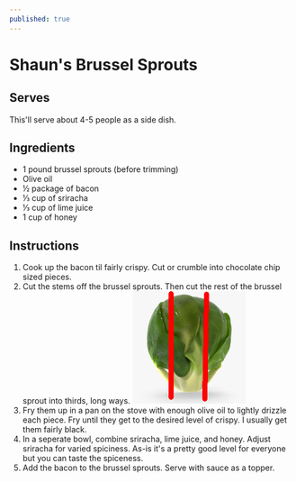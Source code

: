 ```yaml
---
published: true
---
```

# Shaun's Brussel Sprouts

## Serves
This'll serve about 4-5 people as a side dish.

## Ingredients
- 1 pound brussel sprouts (before trimming)
- Olive oil
- ½ package of bacon
- ⅓ cup of sriracha
- ⅓ cup of lime juice
- 1 cup of honey

## Instructions
1. Cook up the bacon til fairly crispy. Cut or crumble into chocolate chip sized pieces.
2. Cut the stems off the brussel sprouts. Then cut the rest of the brussel sprout into thirds, long ways. ![brussel-sprout.jpg](assets/brussel-sprout.jpg)
3. Fry them up in a pan on the stove with enough olive oil to lightly drizzle each piece. Fry until they get to the desired level of crispy. I usually get them fairly black.
4. In a seperate bowl, combine sriracha, lime juice, and honey. Adjust sriracha for varied spiciness. As-is it's a pretty good level for everyone but you can taste the spiceness.
5. Add the bacon to the brussel sprouts. Serve with sauce as a topper.

